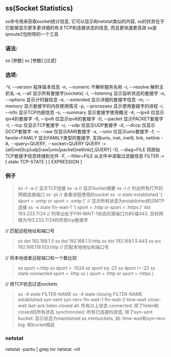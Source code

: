 ## ss(Socket Statistics)
ss命令用来获取socket统计信息, 它可以显示和netstat类似的内容, ss的优势在于它能够显示更多更详细的有关TCP和连接状态的信息, 而且更快速更高效
ss是iproute2包附带的一个工具

### 语法:
ss [参数]
ss [参数] [过滤]

### 选项:
-V, --version  程序版本信息
-n, --numeric  不解析服务名称
-r, --resolve  解析主机名
-a, --all  显示所有套接字(sockets)
-l, --listening  显示监听状态的套接字
-o, --options  显示计时器信息
-e, --extended  显示详细的套接字信息
-m, --memory  显示套接字的内存使用情况
-p, --processes  显示使用套接字的进程
-i, --info  显示TCP内部信息
-s, --summary  显示套接字使用概况
-4, --ipv4  仅显示ipv4的套接字
-6, --ipv6  仅显示ipv6的套接字
-0, --packet  显示PACKET套接字
-t, --tcp  仅显示TCP套接字
-u, --udp  仅显示UDP套接字
-d, --dccp  仅显示DCCP套接字
-w, --raw  仅显示RAW套接字
-x, --unix  仅显示unix套接字
-f, --famile=FAMILY  显示FAMILY类型的套接字, 支持unix, inet, inet6, link, netlink
-A, --query=QUERY, --socket=QUERY
    QUERY := {all|inet|tcp|udp|raw|unix|packet|netlink}[,QUERY]
-D, --diag=FILE  将原始TCP套接字信息转储到文件
-F, --filter=FILE  从文件中读取过滤器信息
    FILTER := [ state TCP-STATE ] [ EXPRESSION ]

### 例子
> ss -t -a  // 显示TCP连接
> ss -s  // 显示Socket摘要
> ss -l  // 列出所有打开的网络连接端口
> ss -pl  // 查看进程使用的socket
> ss -o state established '( dport = :smtp or sport = :smtp )'  // 显示所有状态为established的SMTP连接
> ss -o state fin-wait-1 '( sport = :http or sport = :https )' dst 193.233.7/24  // 列举出处于FIN-WAIT-1状态的源端口为80或443, 目标网络为193.233.7/24的所有tcp套接字

// 匹配远程地址和端口号
> ss dst 192.168.1.5
> ss dst 192.168.1.5:http
> ss dst 192.169.1.5:443
> ss src 192.168.119.103:http  // 匹配本地地址和端口号

// 将本地或者远程端口和一个数比较
> ss sport =:http
> ss dport \> :1024
> ss sport eq :22
> ss dport != :22
> ss state connected sport = :http
> ss \( sport = :http or sport = :https \)

// 用TCP状态过滤sockets
> ss -4 state FILTER-NAME
> ss -4 state closing
FILTER-NAME
established syn-sent syn-recv fin-wait-1 fin-wait-2 time-wait close-wait last-ack listen closed
all: 所有以上状态
connected: 除了listen和closed的所有状态
synchronized: 所有已连接的状态, 除了syn-sent
bucket: 显示状态为maintained as minisockets, 如: time-wait和syn-recv
big: 和bucket相反

### netstat
netstat -pantu | grep tor
netstat -nlt
